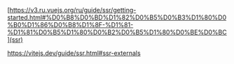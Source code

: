 [https://v3.ru.vuejs.org/ru/guide/ssr/getting-started.html#%D0%B8%D0%BD%D1%82%D0%B5%D0%B3%D1%80%D0%B0%D1%86%D0%B8%D1%8F-%D1%81-%D1%81%D0%B5%D1%80%D0%B2%D0%B5%D1%80%D0%BE%D0%BC](ssr)

https://vitejs.dev/guide/ssr.html#ssr-externals
